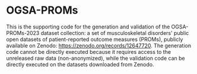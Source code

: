 # OGSA-PROMs
This is the supporting code for the generation and validation of the OGSA-PROMs-2023 dataset collection: a set of musculoskeletal disorders' public open datasets of patient-reported outcome measures (PROMs), publicly available on Zenodo: https://zenodo.org/records/12647720.
The generation code cannot be directly executed because it requires access to the unreleased raw data (non-anonymized), while the validation code can be directly executed on the datasets downloaded from Zenodo.

